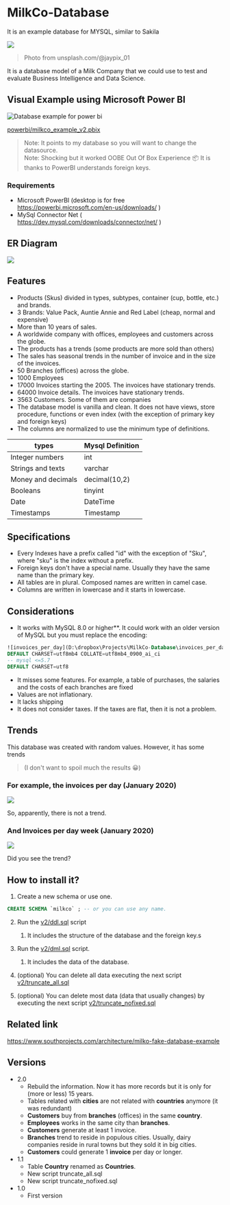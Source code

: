 # MilkCo-Database
It is an example database for MYSQL, similar to Sakila

![](banner.jpg)

> Photo from unsplash.com/@jaypix_01

It is a database model of a Milk Company that we could use to test and evaluate Business Intelligence and Data Science.

## Visual Example using Microsoft Power BI

![Database example for power bi](powerbi2.jpg)

[powerbi/milkco_example_v2.pbix](powerbi/milkco_example_v2.pbix)



> Note: It points to my database so you will want to change the datasource.    
> Note: Shocking but it worked OOBE Out Of Box Experience 📦 It is thanks to PowerBI understands foreign keys.   

### Requirements

* Microsoft PowerBI (desktop is for free https://powerbi.microsoft.com/en-us/downloads/ )   
* MySql Connector Net ( https://dev.mysql.com/downloads/connector/net/ )

## ER Diagram

![](v2/milkco2.jpg)

## Features

* Products (Skus) divided in types, subtypes, container (cup, bottle, etc.) and brands.
* 3 Brands: Value Pack, Auntie Annie and Red Label (cheap, normal and expensive)
* More than 10 years of sales.
* A worldwide company with offices, employees and customers across the globe.
* The products has a trends (some products are more sold than others)
* The sales has seasonal trends in the number of invoice and in the size of the invoices.
* 50 Branches (offices) across the globe.
* 1000 Employees
* 17000 Invoices starting the 2005. The invoices have stationary trends.
* 64000 Invoice details. The invoices have stationary trends.
* 3563 Customers. Some of them are companies
* The database model is vanilla and clean. It does not have views, store procedure, functions or even index (with the exception of primary key and foreign keys)
* The columns are normalized to use the minimum type of definitions.

| types              | Mysql Definition |
| ------------------ | ---------------- |
| Integer numbers    | int              |
| Strings and texts  | varchar          |
| Money and decimals | decimal(10,2)    |
| Booleans           | tinyint          |
| Date               | DateTime         |
| Timestamps         | Timestamp        |

## Specifications

* Every Indexes have a prefix called "id" with the exception of "Sku", where "sku" is the index without a prefix.
* Foreign keys don't have a special name. Usually they have the same name than the primary key.
* All tables are in plural. Composed names are written in camel case.
* Columns are written in lowercase and it starts in lowercase.

## Considerations

* It works with MySQL 8.0 or higher**.   It could work with an older version of MySQL but you must replace the encoding:

```sql
![invoices_per_day](D:\dropbox\Projects\MilkCo-Database\invoices_per_day.jpg)-- mysql 8.0
DEFAULT CHARSET=utf8mb4 COLLATE=utf8mb4_0900_ai_ci
-- mysql <=5.7
DEFAULT CHARSET=utf8 
```

* It misses some features. For example, a table of purchases, the salaries and the costs of each branches are fixed
* Values are not inflationary. 
* It lacks shipping
* It does not consider taxes. If the taxes are flat, then it is not a problem.

## Trends

This database was created with random values. However, it has some trends 

>   (I don't want to spoil much the results 😀)

### For example, the invoices per day (January 2020)

![](invoices_per_day.jpg)

So, apparently, there is not a trend.

### And Invoices per day week (January 2020)

![](invoices-per-day-week.jpg)

Did you see the trend?



## How to install it?

1. Create a new schema or use one.

```sql
CREATE SCHEMA `milkco` ; -- or you can use any name.
```

2. Run the [v2/ddl.sql](v2/ddql.sql)  script
   
   1. It includes the structure of the database and the foreign key.s
3. Run the [v2/dml.sql](v2/dml.sql) script.
   
   1. It includes the data of the database.
4. (optional) You can delete all data executing the next script [v2/truncate_all.sql](v2/truncate_all.sql)   
5. (optional) You can delete most data (data that usually changes) by executing the next script [v2/truncate_nofixed.sql](v2/truncate_nofixed.sql)

   
   

## Related link

https://www.southprojects.com/architecture/milko-fake-database-example

## Versions

* 2.0
    * Rebuild the information. Now it has more records but it is only for (more or less) 15 years.
    * Tables related with **cities** are not related with **countries** anymore (it was redundant)
    * **Customers** buy from **branches** (offices) in the same **country**.
    * **Employees** works in the same city than **branches**.
    * **Customers** generate at least 1 invoice.
    * **Branches** trend to reside in populous cities. Usually, dairy companies reside in rural towns but they sold it in big cities.
    * **Customers** could generate 1 **invoice** per day or longer.
* 1.1 
   * Table **Country** renamed as **Countries**.
   * New script truncate_all.sql   
   * New script truncate_nofixed.sql     
* 1.0 
   *   First version    
   



